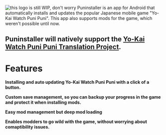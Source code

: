 ![this logo is still WIP, don't worry](https://i.imgur.com/wkbgFL6.png)
Puninstaller is an app for Android that automatically installs and updates the popular Japanese mobile game "Yo-Kai Watch Puni Puni".
This app also supports mods for the game, which weren't possible until now.

## Puninstaller will natively support the [Yo-Kai Watch Puni Puni Translation Project](https://discord.gg/Vf9WeFbSJp).


# Features

**Installing and auto updating Yo-Kai Watch Puni Puni with a click of a button.**

**Custom save management, so you can backup your progress in the game and protect it when installing mods.**

**Easy mod management but deep mod loading**

**Enables modders to go wild with the game, without worrying about comaptibility issues.**

